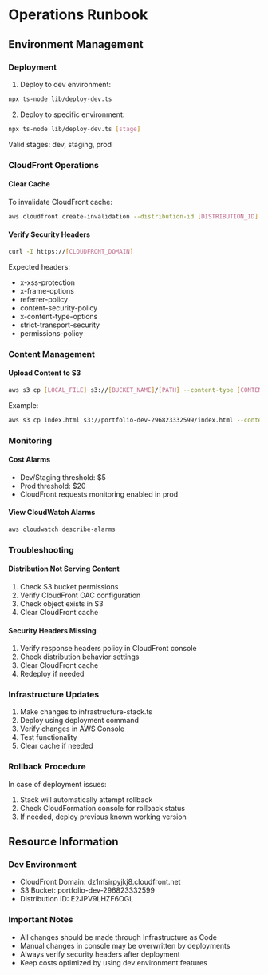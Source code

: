 # Operations Runbook

## Environment Management

### Deployment
1. Deploy to dev environment:
```bash
npx ts-node lib/deploy-dev.ts
```

2. Deploy to specific environment:
```bash
npx ts-node lib/deploy-dev.ts [stage]
```
Valid stages: dev, staging, prod

### CloudFront Operations

#### Clear Cache
To invalidate CloudFront cache:
```bash
aws cloudfront create-invalidation --distribution-id [DISTRIBUTION_ID] --paths "/*"
```

#### Verify Security Headers
```bash
curl -I https://[CLOUDFRONT_DOMAIN]
```

Expected headers:
- x-xss-protection
- x-frame-options
- referrer-policy
- content-security-policy
- x-content-type-options
- strict-transport-security
- permissions-policy

### Content Management

#### Upload Content to S3
```bash
aws s3 cp [LOCAL_FILE] s3://[BUCKET_NAME]/[PATH] --content-type [CONTENT_TYPE]
```

Example:
```bash
aws s3 cp index.html s3://portfolio-dev-296823332599/index.html --content-type "text/html"
```

### Monitoring

#### Cost Alarms
- Dev/Staging threshold: $5
- Prod threshold: $20
- CloudFront requests monitoring enabled in prod

#### View CloudWatch Alarms
```bash
aws cloudwatch describe-alarms
```

### Troubleshooting

#### Distribution Not Serving Content
1. Check S3 bucket permissions
2. Verify CloudFront OAC configuration
3. Check object exists in S3
4. Clear CloudFront cache

#### Security Headers Missing
1. Verify response headers policy in CloudFront console
2. Check distribution behavior settings
3. Clear CloudFront cache
4. Redeploy if needed

### Infrastructure Updates
1. Make changes to infrastructure-stack.ts
2. Deploy using deployment command
3. Verify changes in AWS Console
4. Test functionality
5. Clear cache if needed

### Rollback Procedure
In case of deployment issues:
1. Stack will automatically attempt rollback
2. Check CloudFormation console for rollback status
3. If needed, deploy previous known working version

## Resource Information

### Dev Environment
- CloudFront Domain: dz1msirpyjkj8.cloudfront.net
- S3 Bucket: portfolio-dev-296823332599
- Distribution ID: E2JPV9LHZF6OGL

### Important Notes
- All changes should be made through Infrastructure as Code
- Manual changes in console may be overwritten by deployments
- Always verify security headers after deployment
- Keep costs optimized by using dev environment features